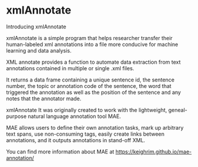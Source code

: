 # xmlAnnotate

Introducing xmlAnnotate

xmlAnnotate is a simple program that helps researcher transfer their human-labeled xml annotations into a file more conducive for machine learning and data analysis. 

XML annotate provides a function to automate data extraction from text annotations contained in multiple or single .xml files. 

It returns a data frame containing a unique sentence id, the sentence number, the topic or annotation code of the sentence, the word that triggered the annotation as well as the position of the sentence and any notes that the annotator made. 

xmlAnnotate It was originally created to work with the lightweight, geneal-purpose natural language annotation tool MAE. 

MAE allows users to define their own annotation tasks, mark up arbitrary text spans, use non-consuming tags, easily create links between annotations, and it outputs annotations in stand-off XML. 

You can find more information about MAE at https://keighrim.github.io/mae-annotation/






